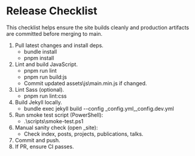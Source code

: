 # Release Checklist

This checklist helps ensure the site builds cleanly and production artifacts are committed before merging to main.

1. Pull latest changes and install deps.  
   - bundle install  
   - pnpm install
2. Lint and build JavaScript.  
   - pnpm run lint  
   - pnpm run build:js  
   - Commit updated assets\js\main.min.js if changed.
3. Lint Sass (optional).  
   - pnpm run lint:css
4. Build Jekyll locally.  
   - bundle exec jekyll build --config _config.yml,_config.dev.yml
5. Run smoke test script (PowerShell):  
   - .\scripts\smoke-test.ps1
6. Manual sanity check (open _site):  
   - Check index, posts, projects, publications, talks.
7. Commit and push.
8. If PR, ensure CI passes.
